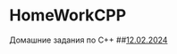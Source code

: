 # HomeWorkCPP
Домашние задания по С++
##[12.02.2024](https://github.com/KirillFedotenko/HomeWorkCPP/blob/main/12.02.2024/Boba.cpp)
